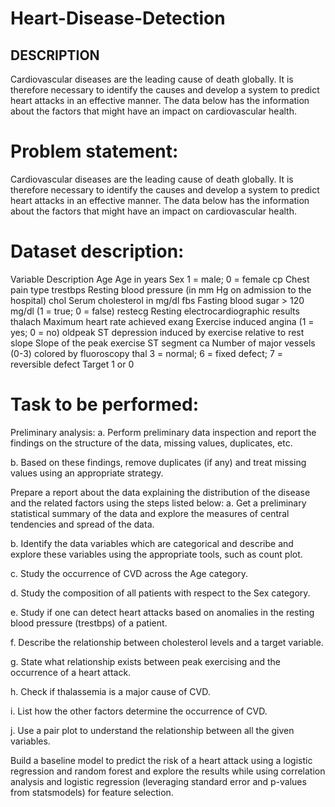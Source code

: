 # Heart-Disease-Detection


## DESCRIPTION
Cardiovascular diseases are the leading cause of death globally. It is therefore necessary to identify the causes and develop a system to predict heart attacks in an effective manner. The data below has the information about the factors that might have an impact on cardiovascular health.


# Problem statement:
Cardiovascular diseases are the leading cause of death globally. It is therefore necessary to identify the causes and develop a system to predict heart attacks in an effective manner. The data below has the information about the factors that might have an impact on cardiovascular health.

# Dataset description:
Variable	Description
Age	Age in years
Sex	1 = male; 0 = female
cp	Chest pain type
trestbps	Resting blood pressure (in mm Hg on admission to the hospital)
chol	Serum cholesterol in mg/dl
fbs	Fasting blood sugar > 120 mg/dl (1 = true; 0 = false)
restecg	Resting electrocardiographic results
thalach	Maximum heart rate achieved
exang	Exercise induced angina (1 = yes; 0 = no)
oldpeak	ST depression induced by exercise relative to rest
slope	Slope of the peak exercise ST segment
ca	Number of major vessels (0-3) colored by fluoroscopy
thal	3 = normal; 6 = fixed defect; 7 = reversible defect
Target	1 or 0

# Task to be performed:
Preliminary analysis:
a. Perform preliminary data inspection and report the findings on the structure of the data, missing values, duplicates, etc.

b. Based on these findings, remove duplicates (if any) and treat missing values using an appropriate strategy.

Prepare a report about the data explaining the distribution of the disease and the related factors using the steps listed below: a. Get a preliminary statistical summary of the data and explore the measures of central tendencies and spread of the data.

b. Identify the data variables which are categorical and describe and explore these variables using the appropriate tools, such as count plot.

c. Study the occurrence of CVD across the Age category.

d. Study the composition of all patients with respect to the Sex category.

e. Study if one can detect heart attacks based on anomalies in the resting blood pressure (trestbps) of a patient.

f. Describe the relationship between cholesterol levels and a target variable.

g. State what relationship exists between peak exercising and the occurrence of a heart attack.

h. Check if thalassemia is a major cause of CVD.

i. List how the other factors determine the occurrence of CVD.

j. Use a pair plot to understand the relationship between all the given variables.

Build a baseline model to predict the risk of a heart attack using a logistic regression and random forest and explore the results while using correlation analysis and logistic regression (leveraging standard error and p-values from statsmodels) for feature selection.

